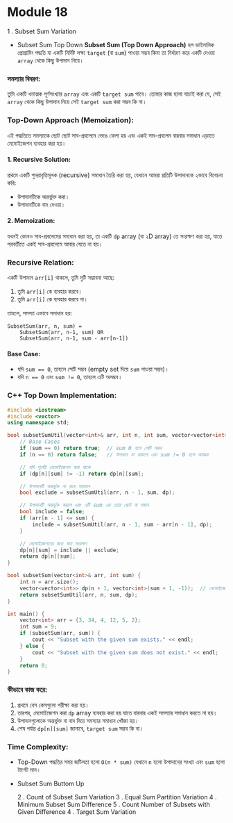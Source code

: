 # Module 18

1 . Subset Sum Variation

- Subset Sum Top Down
  **Subset Sum (Top Down Approach)** হল ডাইনামিক প্রোগ্রামিং পদ্ধতি যা একটি নির্দিষ্ট লক্ষ্য `target` (বা `sum`) পাওয়া সম্ভব কিনা তা নির্ধারণ করে একটি দেওয়া `array` থেকে কিছু উপাদান নিয়ে।

### সমস্যার বিবরণ:

তুমি একটি ধনাত্মক পূর্ণসংখ্যার `array` এবং একটি `target sum` পাবে। তোমার কাজ হলো যাচাই করা যে, সেই `array` থেকে কিছু উপাদান নিয়ে সেই `target sum` করা সম্ভব কি না।

### Top-Down Approach (Memoization):

এই পদ্ধতিতে সমস্যাকে ছোট ছোট সাব-প্রবলেমে ভেঙে ফেলা হয় এবং একই সাব-প্রবলেম বারবার সমাধান এড়াতে মেমোইজেশন ব্যবহার করা হয়।

#### 1. **Recursive Solution**:

প্রথমে একটি পুনরাবৃত্তিমূলক (recursive) সমাধান তৈরি করা হয়, যেখানে আমরা প্রতিটি উপাদানকে ২ভাবে বিবেচনা করি:

- উপাদানটিকে অন্তর্ভুক্ত করা।
- উপাদানটিকে বাদ দেওয়া।

#### 2. **Memoization**:

যখনই কোনও সাব-প্রবলেমের সমাধান করা হয়, তা একটি `dp` array (বা ২D array) তে সংরক্ষণ করা হয়, যাতে পরবর্তীতে একই সাব-প্রবলেমে আবার যেতে না হয়।

### Recursive Relation:

একটি উপাদান `arr[i]` থাকলে, তুমি দুটি সম্ভাবনা আছে:

1. তুমি `arr[i]` কে ব্যবহার করবে।
2. তুমি `arr[i]` কে ব্যবহার করবে না।

তাহলে, সমস্যা এভাবে সমাধান হয়:

```
SubsetSum(arr, n, sum) =
    SubsetSum(arr, n-1, sum) OR
    SubsetSum(arr, n-1, sum - arr[n-1])
```

#### Base Case:

- যদি `sum == 0`, তাহলে সেটি সম্ভব (empty set দিয়ে `sum` পাওয়া সম্ভব)।
- যদি `n == 0` এবং `sum != 0`, তাহলে এটি অসম্ভব।

### C++ Top Down Implementation:

```cpp
#include <iostream>
#include <vector>
using namespace std;

bool subsetSumUtil(vector<int>& arr, int n, int sum, vector<vector<int>>& dp) {
    // Base Cases
    if (sum == 0) return true;  // sum 0 হলে সেটি সম্ভব
    if (n == 0) return false;   // উপাদান না থাকলে এবং sum != 0 হলে অসম্ভব

    // যদি পূর্বেই মেমোইজেশন করা থাকে
    if (dp[n][sum] != -1) return dp[n][sum];

    // উপাদানটি অন্তর্ভুক্ত না করে সমাধান
    bool exclude = subsetSumUtil(arr, n - 1, sum, dp);

    // উপাদানটি অন্তর্ভুক্ত করলে এবং এটি sum এর চেয়ে ছোট বা সমান
    bool include = false;
    if (arr[n - 1] <= sum) {
        include = subsetSumUtil(arr, n - 1, sum - arr[n - 1], dp);
    }

    // মেমোইজেশনের জন্য মান সংরক্ষণ
    dp[n][sum] = include || exclude;
    return dp[n][sum];
}

bool subsetSum(vector<int>& arr, int sum) {
    int n = arr.size();
    vector<vector<int>> dp(n + 1, vector<int>(sum + 1, -1));  // মেমোইজেশন টেবিল
    return subsetSumUtil(arr, n, sum, dp);
}

int main() {
    vector<int> arr = {3, 34, 4, 12, 5, 2};
    int sum = 9;
    if (subsetSum(arr, sum)) {
        cout << "Subset with the given sum exists." << endl;
    } else {
        cout << "Subset with the given sum does not exist." << endl;
    }
    return 0;
}
```

### কীভাবে কাজ করে:

1. প্রথমে বেস কেসগুলো পরীক্ষা করা হয়।
2. তারপর, মেমোইজেশন করা `dp` array ব্যবহার করা হয় যাতে বারবার একই সমস্যার সমাধান করতে না হয়।
3. উপাদানগুলোকে অন্তর্ভুক্ত বা বাদ দিয়ে সমস্যার সমাধান খোঁজা হয়।
4. শেষ পর্যন্ত `dp[n][sum]` জানাবে, `target sum` সম্ভব কি না।

### Time Complexity:

- Top-Down পদ্ধতির সময় জটিলতা হলো `O(n * sum)` যেখানে `n` হলো উপাদানের সংখ্যা এবং `sum` হলো টার্গেট মান।

- Subset Sum Buttom Up

  2 . Count of Subset Sum Variation
  3 . Equal Sum Partition Variation
  4 . Minimum Subset Sum Difference
  5 . Count Number of Subsets with Given Difference
  4 . Target Sum Variation
